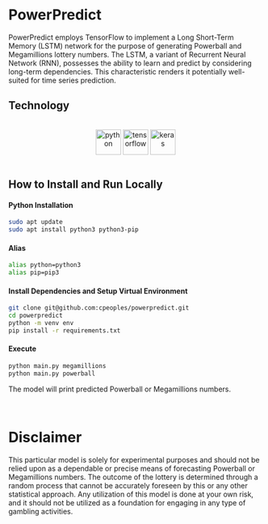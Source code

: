 # PowerPredict

PowerPredict employs TensorFlow to implement a Long Short-Term Memory (LSTM) network for the purpose of generating Powerball and Megamillions lottery numbers. The LSTM, a variant of Recurrent Neural Network (RNN), possesses the ability to learn and predict by considering long-term dependencies. This characteristic renders it potentially well-suited for time series prediction.

## Technology

<center><div style="display: inline_block"><br/>
<img align="center" alt="python" height="50" width="50" src="https://upload.wikimedia.org/wikipedia/commons/c/c3/Python-logo-notext.svg" />
<img align="center" alt="tensorflow" height="50" src="https://www.gstatic.com/devrel-devsite/prod/v4697989523565db7bb6b13b31211edb8055f1ea80a18aa91f0fb410e4e163769/tensorflow/images/lockup.svg" />
<img align="center" alt="keras" height="50" src="https://keras.io/img/logo-small.png" />
</center>

<br/>

## How to Install and Run Locally

#### Python Installation

```bash
sudo apt update
sudo apt install python3 python3-pip
```

#### Alias

```bash
alias python=python3
alias pip=pip3
```

#### Install Dependencies and Setup Virtual Environment

```bash
git clone git@github.com:cpeoples/powerpredict.git
cd powerpredict
python -m venv env
pip install -r requirements.txt
```

#### Execute

```bash
python main.py megamillions
python main.py powerball
```

The model will print predicted Powerball or Megamillions numbers.

<br/>

# Disclaimer

This particular model is solely for experimental purposes and should not be relied upon as a dependable or precise means of forecasting Powerball or Megamillions numbers. The outcome of the lottery is determined through a random process that cannot be accurately foreseen by this or any other statistical approach. Any utilization of this model is done at your own risk, and it should not be utilized as a foundation for engaging in any type of gambling activities.
